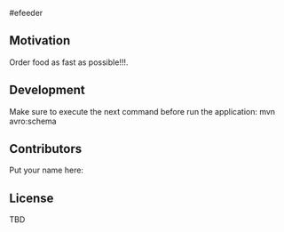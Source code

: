 #efeeder

## Motivation

Order food as fast as possible!!!.

## Development

Make sure to execute the next command before run the application:
mvn avro:schema


## Contributors

Put your name here:

## License

TBD
